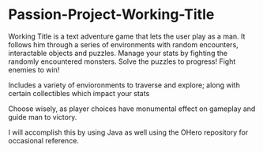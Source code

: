 # Passion-Project-Working-Title

Working Title is a text adventure game that lets the user play as a man. It follows him through a series of environments with random encounters, interactable objects and puzzles. Manage your stats by fighting the randomly encountered monsters. Solve the puzzles to progress! Fight enemies to win!

Includes a variety of envioronments to traverse and explore; along with certain collectibles which impact your stats

Choose wisely, as player choices have monumental effect on gameplay and guide man to victory.

I will accomplish this by using Java as well using the OHero repository for occasional reference.
